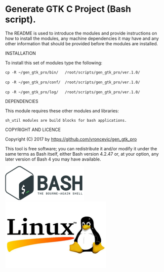 Generate GTK C Project (Bash script).
================================================================================

The README is used to introduce the modules and provide instructions on
how to install the modules, any machine dependencies it may have and any
other information that should be provided before the modules are installed.

INSTALLATION

To install this set of modules type the following:

	cp -R ~/gen_gtk_pro/bin/   /root/scripts/gen_gtk_pro/ver.1.0/

	cp -R ~/gen_gtk_pro/conf/  /root/scripts/gen_gtk_pro/ver.1.0/

	cp -R ~/gen_gtk_pro/log/   /root/scripts/gen_gtk_pro/ver.1.0/

DEPENDENCIES

This module requires these other modules and libraries:

	sh_util modules are build blocks for bash applications.

COPYRIGHT AND LICENCE

Copyright (C) 2017 by https://github.com/vroncevic/gen_gtk_pro

This tool is free software; you can redistribute it and/or modify
it under the same terms as Bash itself, either Bash version 4.2.47 or,
at your option, any later version of Bash 4 you may have available.

![alt tag](https://raw.githubusercontent.com/vroncevic/gen_gtk_pro/master/bash_logo.png)
![alt tag](https://raw.githubusercontent.com/vroncevic/gen_gtk_pro/master/linux_logo.jpg)

